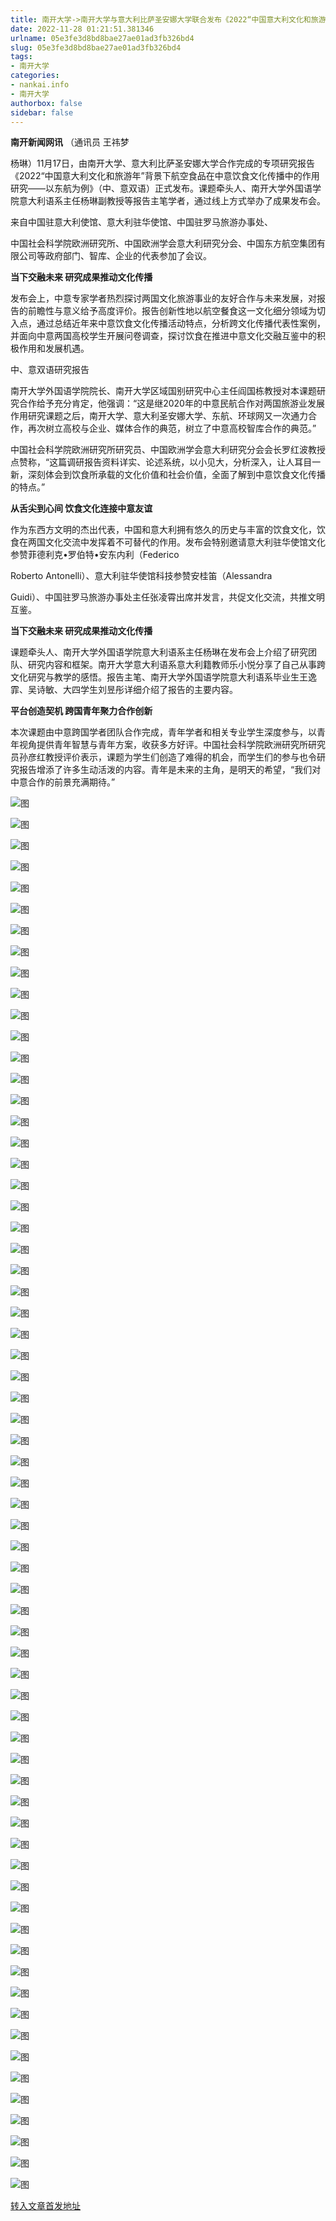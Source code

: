 ```yaml
---
title: 南开大学->南开大学与意大利比萨圣安娜大学联合发布《2022“中国意大利文化和旅游年”背景下航空食品在中意饮食文化传播中的作用研究——以东航为例》研究报告 | nankai.info
date: 2022-11-28 01:21:51.381346
urlname: 05e3fe3d8bd8bae27ae01ad3fb326bd4
slug: 05e3fe3d8bd8bae27ae01ad3fb326bd4
tags: 
- 南开大学
categories:
- nankai.info
- 南开大学
authorbox: false
sidebar: false
---
```

**南开新闻网讯** （通讯员 王祎梦

杨琳）11月17日，由南开大学、意大利比萨圣安娜大学合作完成的专项研究报告《2022“中国意大利文化和旅游年”背景下航空食品在中意饮食文化传播中的作用研究——以东航为例》（中、意双语）正式发布。课题牵头人、南开大学外国语学院意大利语系主任杨琳副教授等报告主笔学者，通过线上方式举办了成果发布会。

来自中国驻意大利使馆、意大利驻华使馆、中国驻罗马旅游办事处、
<!--more-->
中国社会科学院欧洲研究所、中国欧洲学会意大利研究分会、中国东方航空集团有限公司等政府部门、智库、企业的代表参加了会议。

**当下交融未来 研究成果推动文化传播**

发布会上，中意专家学者热烈探讨两国文化旅游事业的友好合作与未来发展，对报告的前瞻性与意义给予高度评价。报告创新性地以航空餐食这一文化细分领域为切入点，通过总结近年来中意饮食文化传播活动特点，分析跨文化传播代表性案例，并面向中意两国高校学生开展问卷调查，探讨饮食在推进中意文化交融互鉴中的积极作用和发展机遇。

中、意双语研究报告

南开大学外国语学院院长、南开大学区域国别研究中心主任阎国栋教授对本课题研究合作给予充分肯定，他强调：“这是继2020年的中意民航合作对两国旅游业发展作用研究课题之后，南开大学、意大利圣安娜大学、东航、环球网又一次通力合作，再次树立高校与企业、媒体合作的典范，树立了中意高校智库合作的典范。”

中国社会科学院欧洲研究所研究员、中国欧洲学会意大利研究分会会长罗红波教授点赞称，“这篇调研报告资料详实、论述系统，以小见大，分析深入，让人耳目一新，深刻体会到饮食所承载的文化价值和社会价值，全面了解到中意饮食文化传播的特点。”

**从舌尖到心间 饮食文化连接中意友谊**

作为东西方文明的杰出代表，中国和意大利拥有悠久的历史与丰富的饮食文化，饮食在两国文化交流中发挥着不可替代的作用。发布会特别邀请意大利驻华使馆文化参赞菲德利克•罗伯特•安东内利（Federico

Roberto Antonelli）、意大利驻华使馆科技参赞安桂笛（Alessandra

Guidi）、中国驻罗马旅游办事处主任张凌霄出席并发言，共促文化交流，共推文明互鉴。

**当下交融未来 研究成果推动文化传播**

课题牵头人、南开大学外国语学院意大利语系主任杨琳在发布会上介绍了研究团队、研究内容和框架。南开大学意大利语系意大利籍教师乐小悦分享了自己从事跨文化研究与教学的感悟。报告主笔、南开大学外国语学院意大利语系毕业生王逸霏、吴诗敏、大四学生刘昱彤详细介绍了报告的主要内容。

**平台创造契机 跨国青年聚力合作创新**

本次课题由中意跨国学者团队合作完成，青年学者和相关专业学生深度参与，以青年视角提供青年智慧与青年方案，收获多方好评。中国社会科学院欧洲研究所研究员孙彦红教授评价表示，课题为学生们创造了难得的机会，而学生们的参与也令研究报告增添了许多生动活泼的内容。青年是未来的主角，是明天的希望，“我们对中意合作的前景充满期待。”

![图](http://news.nankai.edu.cn/ywsd/system/2022/11/23/g)

![图](http://news.nankai.edu.cn/ywsd/system/2022/11/23/n)

![图](http://news.nankai.edu.cn/ywsd/system/2022/11/23/p)

![图](http://news.nankai.edu.cn/ywsd/system/2022/11/23/)

![图](http://news.nankai.edu.cn/ywsd/system/2022/11/23/d)

![图](http://news.nankai.edu.cn/ywsd/system/2022/11/23/7)

![图](http://news.nankai.edu.cn/ywsd/system/2022/11/23/1)

![图](http://news.nankai.edu.cn/ywsd/system/2022/11/23/5)

![图](http://news.nankai.edu.cn/ywsd/system/2022/11/23/8)

![图](http://news.nankai.edu.cn/ywsd/system/2022/11/23/3)

![图](http://news.nankai.edu.cn/ywsd/system/2022/11/23/0)

![图](http://news.nankai.edu.cn/ywsd/system/2022/11/23/9)

![图](http://news.nankai.edu.cn/ywsd/system/2022/11/23/_)

![图](http://news.nankai.edu.cn/ywsd/system/2022/11/23/5)

![图](http://news.nankai.edu.cn/ywsd/system/2022/11/23/1)

![图](http://news.nankai.edu.cn/ywsd/system/2022/11/23/1)

![图](http://news.nankai.edu.cn/ywsd/system/2022/11/23/9)

![图](http://news.nankai.edu.cn/ywsd/system/2022/11/23/4)

![图](http://news.nankai.edu.cn/ywsd/system/2022/11/23/0)

![图](http://news.nankai.edu.cn/ywsd/system/2022/11/23/0)

![图](http://news.nankai.edu.cn/ywsd/system/2022/11/23/0)

![图](http://news.nankai.edu.cn/ywsd/system/2022/11/23/3)

![图](http://news.nankai.edu.cn/ywsd/system/2022/11/23/0)

![图](http://news.nankai.edu.cn/ywsd/system/2022/11/23/0)

![图](http://news.nankai.edu.cn/)

![图](http://news.nankai.edu.cn/ywsd/system/2022/11/23/1)

![图](http://news.nankai.edu.cn/ywsd/system/2022/11/23/9)

![图](http://news.nankai.edu.cn/ywsd/system/2022/11/23/4)

![图](http://news.nankai.edu.cn/)

![图](http://news.nankai.edu.cn/ywsd/system/2022/11/23/0)

![图](http://news.nankai.edu.cn/ywsd/system/2022/11/23/0)

![图](http://news.nankai.edu.cn/ywsd/system/2022/11/23/0)

![图](http://news.nankai.edu.cn/)

![图](http://news.nankai.edu.cn/ywsd/system/2022/11/23/3)

![图](http://news.nankai.edu.cn/ywsd/system/2022/11/23/0)

![图](http://news.nankai.edu.cn/ywsd/system/2022/11/23/0)

![图](http://news.nankai.edu.cn/)

![图](http://news.nankai.edu.cn/ywsd/system/2022/11/23/c)

![图](http://news.nankai.edu.cn/ywsd/system/2022/11/23/i)

![图](http://news.nankai.edu.cn/ywsd/system/2022/11/23/p)

![图](http://news.nankai.edu.cn/)

![图](http://news.nankai.edu.cn/ywsd/system/2022/11/23/n)

![图](http://news.nankai.edu.cn/ywsd/system/2022/11/23/c)

![图](http://news.nankai.edu.cn/ywsd/system/2022/11/23/)

![图](http://news.nankai.edu.cn/ywsd/system/2022/11/23/u)

![图](http://news.nankai.edu.cn/ywsd/system/2022/11/23/d)

![图](http://news.nankai.edu.cn/ywsd/system/2022/11/23/e)

![图](http://news.nankai.edu.cn/ywsd/system/2022/11/23/)

![图](http://news.nankai.edu.cn/ywsd/system/2022/11/23/i)

![图](http://news.nankai.edu.cn/ywsd/system/2022/11/23/a)

![图](http://news.nankai.edu.cn/ywsd/system/2022/11/23/k)

![图](http://news.nankai.edu.cn/ywsd/system/2022/11/23/n)

![图](http://news.nankai.edu.cn/ywsd/system/2022/11/23/a)

![图](http://news.nankai.edu.cn/ywsd/system/2022/11/23/n)

![图](http://news.nankai.edu.cn/ywsd/system/2022/11/23/)

![图](http://news.nankai.edu.cn/ywsd/system/2022/11/23/s)

![图](http://news.nankai.edu.cn/ywsd/system/2022/11/23/w)

![图](http://news.nankai.edu.cn/ywsd/system/2022/11/23/e)

![图](http://news.nankai.edu.cn/ywsd/system/2022/11/23/n)

![图](http://news.nankai.edu.cn/)

![图](http://news.nankai.edu.cn/)

![图](http://news.nankai.edu.cn/ywsd/system/2022/11/23/:)

![图](http://news.nankai.edu.cn/ywsd/system/2022/11/23/p)

![图](http://news.nankai.edu.cn/ywsd/system/2022/11/23/t)

![图](http://news.nankai.edu.cn/ywsd/system/2022/11/23/t)

![图](http://news.nankai.edu.cn/ywsd/system/2022/11/23/h)

[转入文章首发地址](http://news.nankai.edu.cn/ywsd/system/2022/11/23/030053765.shtml)